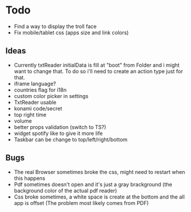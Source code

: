 # Todo

- Find a way to display the troll face
- Fix mobile/tablet css (apps size and link colors)

## Ideas

- Currently txtReader initialData is fill at "boot" from Folder and i might want to change that. To do so i'll need to create an action type just for that.
- iframe language?
- countries flag for i18n
- custom color picker in settings
- TxtReader usable
- konami code/secret
- top right time
- volume
- better props validation (switch to TS?)
- widget spotify like to give it more life
- Taskbar can be change to top/left/right/bottom

## Bugs

- The real Browser sometimes broke the css, might need to restart when this happens
- Pdf sometimes doesn't open and it's just a gray brackground (the background color of the actual pdf reader)
- Css broke sometimes, a white space is create at the bottom and the all app is offset (The problem most likely comes from PDF)
